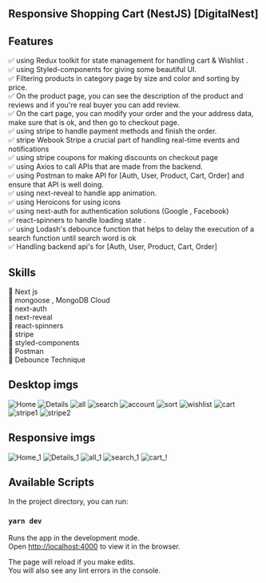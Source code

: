 ## Responsive Shopping Cart (NestJS) [DigitalNest]

## Features
✅ using Redux toolkit for state management for handling cart & Wishlist .<br />
✅ using Styled-components for giving some beautiful UI.<br />
✅ Filtering products in category page by size and color and sorting by price.<br />
✅ On the product page, you can see the description of the product and reviews and if you're real buyer you can add review.<br />
✅ On the cart page, you can modify your order and the your address data, make sure that is ok, and then go to checkout page.<br />
✅ using stripe to handle payment methods and finish the order.<br />
✅ stripe Webook Stripe a crucial part of handling real-time events and notifications <br />
✅ using stripe coupons for making discounts on checkout page <br />
✅ using Axios to call APIs that are made from the backend.<br />
✅ using Postman to make API for [Auth, User, Product, Cart, Order] and ensure that API is well doing.<br />
✅ using next-reveal to handle app animation.<br />
✅ using Heroicons for using icons<br />
✅ using next-auth for authentication solutions (Google , Facebook)<br />
✅ react-spinners to handle loading state .<br />
✅ using Lodash's debounce function that helps to delay the execution of a search function until search word is ok <br />
✅ Handling backend api's for [Auth, User, Product, Cart, Order] <br />

## Skills 

🚀 Next js<br />
🚀 mongoose , MongoDB Cloud<br />
🚀 next-auth<br />
🚀 next-reveal<br />
🚀 react-spinners<br />
🚀 stripe<br />
🚀 styled-components<br />
🚀 Postman<br />
🚀 Debounce Technique<br />





## Desktop imgs
![Home](https://github.com/ahmedkhaled2030/Ecommerce-Nextjs-Styled-components/assets/113113701/6de12f46-914a-46ea-b2e2-0ac4996345be)
![Details](https://github.com/ahmedkhaled2030/Ecommerce-Nextjs-Styled-components/assets/113113701/e0c5558d-3f84-41b4-a9b1-6d26d539ae70)
![all](https://github.com/ahmedkhaled2030/Ecommerce-Nextjs-Styled-components/assets/113113701/9ed64753-624e-4173-9d3a-0fe84fda9fc1)
![search](https://github.com/ahmedkhaled2030/Ecommerce-Nextjs-Styled-components/assets/113113701/e203d523-b7ef-4fa2-9200-a0997a622a79)
![account](https://github.com/ahmedkhaled2030/Ecommerce-Nextjs-Styled-components/assets/113113701/976bd6f3-285a-4316-b783-f223cf139584)
![sort](https://github.com/ahmedkhaled2030/Ecommerce-Nextjs-Styled-components/assets/113113701/57d8358c-71e7-4de6-9a81-5c9ff1b50412)
![wishlist](https://github.com/ahmedkhaled2030/Ecommerce-Nextjs-Styled-components/assets/113113701/aee6b525-1107-4648-9361-9da136e5d8d6)
![cart](https://github.com/ahmedkhaled2030/Ecommerce-Nextjs-Styled-components/assets/113113701/4d4ed0d3-c7c0-482a-afb0-33a5f0b6b336)
![stripe1](https://github.com/ahmedkhaled2030/Ecommerce-Nextjs-Styled-components/assets/113113701/1149ada7-3ef8-407f-85b8-e7c7306f9d65)
![stripe2](https://github.com/ahmedkhaled2030/Ecommerce-Nextjs-Styled-components/assets/113113701/c7dad13d-cc1e-4ab3-a2ba-455d5680f14e)

## Responsive imgs
![Home_1](https://github.com/ahmedkhaled2030/Ecommerce-Nextjs-Styled-components/assets/113113701/4d39c4da-e4e1-4f0e-a030-7325db3fa70b)
![Details_1](https://github.com/ahmedkhaled2030/Ecommerce-Nextjs-Styled-components/assets/113113701/59369899-5e3b-4024-a38f-a65a171e02cc)
![all_1](https://github.com/ahmedkhaled2030/Ecommerce-Nextjs-Styled-components/assets/113113701/e135b42f-2837-4582-99fc-d48f9e97d6d7)
![search_1](https://github.com/ahmedkhaled2030/Ecommerce-Nextjs-Styled-components/assets/113113701/3d976f24-3b3b-4edb-9fe1-0251b49e7981)
![cart_!](https://github.com/ahmedkhaled2030/Ecommerce-Nextjs-Styled-components/assets/113113701/e1eb1dd7-57fa-4a35-b72b-be3d6f93dcdf)


## Available Scripts

In the project directory, you can run:

### `yarn dev`

Runs the app in the development mode.\
Open [http://localhost:4000](http://localhost:4000) to view it in the browser.

The page will reload if you make edits.\
You will also see any lint errors in the console.


